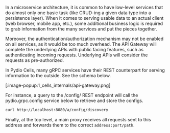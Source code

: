 
In a microservice architecture, it is common to have low-level services that do almost only one basic task (like CRUD-ing a given data type into a persistence layer). When it comes to serving usable data to an actual client (web browser, mobile app, etc.), some additional business logic is required to grab information from the many services and put the pieces together.

Moreover, the authentication/authorization mechanism may not be enabled on all services, as it would be too much overhead. The API Gateway will complete the underlying APIs with public facing features, such as authenticating incoming requests. Underlying APIs will consider the requests as pre-authorized.

In Pydio Cells, many gRPC services have their REST counterpart for serving information to the outside. See the schema below.

[:image-popup:1_cells_internals/api-gateway.png]

For instance, a query to the /config/ REST endpoint will call the pydio.grpc.config service below to retrieve and store the configs.

```sh
curl http://localhost:8080/a/config/discovery
```

Finally, at the top level, a main proxy receives all requests sent to this address and forwards them to the correct `address:port/path`.
